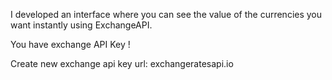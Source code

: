 
I developed an interface where you can see the value of the currencies you want instantly using ExchangeAPI.

You have exchange API Key !

Create new exchange api key url: exchangeratesapi.io 

